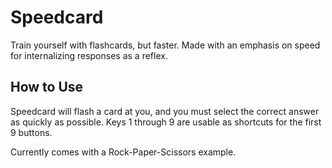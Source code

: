 # Speedcard
Train yourself with flashcards, but faster. Made with an emphasis on speed for
internalizing responses as a reflex.

## How to Use
Speedcard will flash a card at you, and you must select the correct answer as
quickly as possible. Keys 1 through 9 are usable as shortcuts for the first
9 buttons.

Currently comes with a Rock-Paper-Scissors example.